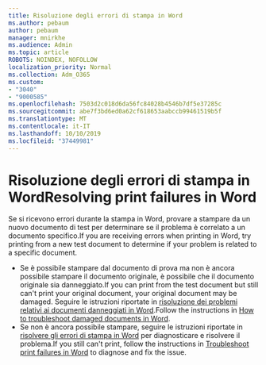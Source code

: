 ```yaml
---
title: Risoluzione degli errori di stampa in Word
ms.author: pebaum
author: pebaum
manager: mnirkhe
ms.audience: Admin
ms.topic: article
ROBOTS: NOINDEX, NOFOLLOW
localization_priority: Normal
ms.collection: Adm_O365
ms.custom:
- "3040"
- "9000585"
ms.openlocfilehash: 7503d2c018d6da56fc84028b4546b7df5e37285c
ms.sourcegitcommit: abe7f3bd6ed0a62cf618653aabccb99461519b5f
ms.translationtype: MT
ms.contentlocale: it-IT
ms.lasthandoff: 10/10/2019
ms.locfileid: "37449981"
---
```

# <a name="resolving-print-failures-in-word"></a><span data-ttu-id="09b45-102">Risoluzione degli errori di stampa in Word</span><span class="sxs-lookup"><span data-stu-id="09b45-102">Resolving print failures in Word</span></span>

<span data-ttu-id="09b45-103">Se si ricevono errori durante la stampa in Word, provare a stampare da un nuovo documento di test per determinare se il problema è correlato a un documento specifico.</span><span class="sxs-lookup"><span data-stu-id="09b45-103">If you are receiving errors when printing in Word, try printing from a new test document to determine if your problem is related to a specific document.</span></span>

- <span data-ttu-id="09b45-104">Se è possibile stampare dal documento di prova ma non è ancora possibile stampare il documento originale, è possibile che il documento originale sia danneggiato.</span><span class="sxs-lookup"><span data-stu-id="09b45-104">If you can print from the test document but still can't print your original document, your original document may be damaged.</span></span> <span data-ttu-id="09b45-105">Seguire le istruzioni riportate in [risoluzione dei problemi relativi ai documenti danneggiati in Word](https://docs.microsoft.com/office/troubleshoot/word/damaged-documents-in-word#update-microsoft-office-and-windows).</span><span class="sxs-lookup"><span data-stu-id="09b45-105">Follow the instructions in [How to troubleshoot damaged documents in Word](https://docs.microsoft.com/office/troubleshoot/word/damaged-documents-in-word#update-microsoft-office-and-windows).</span></span>
- <span data-ttu-id="09b45-106">Se non è ancora possibile stampare, seguire le istruzioni riportate in [risolvere gli errori di stampa in Word](https://docs.microsoft.com/office/troubleshoot/word/print-failures-in-word) per diagnosticare e risolvere il problema.</span><span class="sxs-lookup"><span data-stu-id="09b45-106">If you still can't print, follow the instructions in [Troubleshoot print failures in Word](https://docs.microsoft.com/office/troubleshoot/word/print-failures-in-word) to diagnose and fix the issue.</span></span>